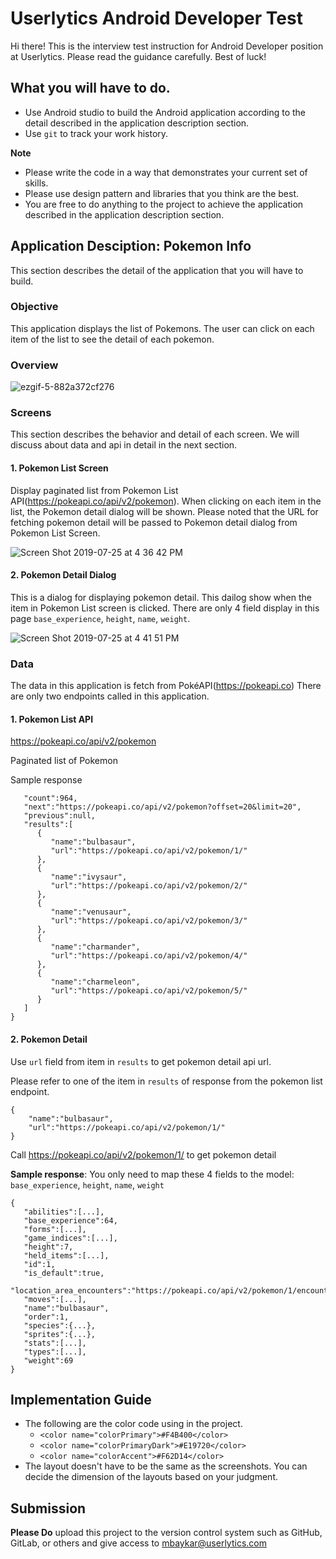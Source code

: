 # Userlytics Android Developer Test
Hi there! This is the interview test instruction for Android Developer position at Userlytics. Please read the guidance carefully. Best of luck!

## What you will have to do.
- Use Android studio to build the Android application according to the detail described in the application description section.
- Use `git` to track your work history.

**Note**

- Please write the code in a way that demonstrates your current set of skills.
- Please use design pattern and libraries that you think are the best. 
- You are free to do anything to the project to achieve the application described in the application description section.

## Application Desciption: Pokemon Info

This section describes the detail of the application that you will have to build.

### Objective

This application displays the list of Pokemons. The user can click on each item of the list to see the detail of each pokemon.

### Overview

![ezgif-5-882a372cf276](https://user-images.githubusercontent.com/19642082/61866786-0a595c00-af00-11e9-9225-8b4c044dd8ed.gif)

### Screens
This section describes the behavior and detail of each screen. We will discuss about data and api in detail in the next section. 

#### 1. Pokemon List Screen ####
Display paginated list from Pokemon List API(https://pokeapi.co/api/v2/pokemon). When clicking on each item in the list, the Pokemon detail dialog will be shown. Please noted that the URL for fetching pokemon detail will be passed to Pokemon detail dialog from Pokemon List Screen.

![Screen Shot 2019-07-25 at 4 36 42 PM](https://user-images.githubusercontent.com/19642082/61863901-b13af980-aefa-11e9-8a83-f6bb221d6e23.png)

#### 2. Pokemon Detail Dialog ####
This is a dialog for displaying pokemon detail. This dailog show when the item in Pokemon List screen is clicked. There are only 4 field display in this page `base_experience`, `height`, `name`, `weight`.

![Screen Shot 2019-07-25 at 4 41 51 PM](https://user-images.githubusercontent.com/19642082/61864176-29a1ba80-aefb-11e9-9269-07a6c21aa923.png)

### Data

The data in this application is fetch from PokéAPI(https://pokeapi.co)
There are only two endpoints called in this application.

#### 1. Pokemon List API ####
https://pokeapi.co/api/v2/pokemon

Paginated list of Pokemon

Sample response
``` {  
   "count":964,
   "next":"https://pokeapi.co/api/v2/pokemon?offset=20&limit=20",
   "previous":null,
   "results":[  
      {  
         "name":"bulbasaur",
         "url":"https://pokeapi.co/api/v2/pokemon/1/"
      },
      {  
         "name":"ivysaur",
         "url":"https://pokeapi.co/api/v2/pokemon/2/"
      },
      {  
         "name":"venusaur",
         "url":"https://pokeapi.co/api/v2/pokemon/3/"
      },
      {  
         "name":"charmander",
         "url":"https://pokeapi.co/api/v2/pokemon/4/"
      },
      {  
         "name":"charmeleon",
         "url":"https://pokeapi.co/api/v2/pokemon/5/"
      }
   ]
}
```

#### 2. Pokemon Detail ####
Use `url` field from item in `results` to get pokemon detail api url.

Please refer to one of the item in `results` of response from the pokemon list endpoint.
```
{  
    "name":"bulbasaur",
    "url":"https://pokeapi.co/api/v2/pokemon/1/"
}
```
Call https://pokeapi.co/api/v2/pokemon/1/ to get pokemon detail

**Sample response**: You only need to map these 4 fields to the model: `base_experience`, `height`, `name`, `weight`

``` 
{  
   "abilities":[...],
   "base_experience":64,
   "forms":[...],
   "game_indices":[...],
   "height":7,
   "held_items":[...],
   "id":1,
   "is_default":true,
   "location_area_encounters":"https://pokeapi.co/api/v2/pokemon/1/encounters",
   "moves":[...],
   "name":"bulbasaur",
   "order":1,
   "species":{...},
   "sprites":{...},
   "stats":[...],
   "types":[...],
   "weight":69
}
```

## Implementation Guide 
- The following are the color code using in the project.
    - `<color name="colorPrimary">#F4B400</color>` 
    - `<color name="colorPrimaryDark">#E19720</color>`
    - `<color name="colorAccent">#F62D14</color>`
- The layout doesn't have to be the same as the screenshots. You can decide the dimension of the layouts based on your judgment.

## Submission

**Please Do** upload this project to the version control system such as GitHub, GitLab, or others and give access to mbaykar@userlytics.com

